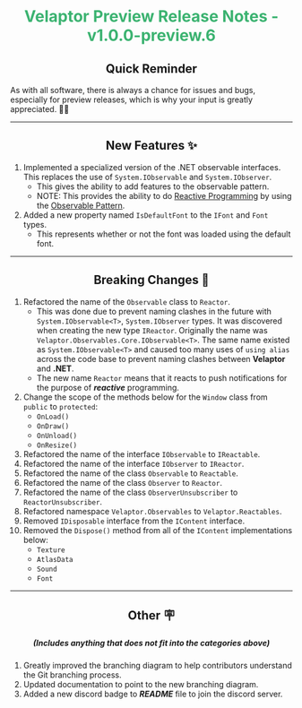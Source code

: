 <h1 align="center" style='color:mediumseagreen;font-weight:bold'>
    Velaptor Preview Release Notes - v1.0.0-preview.6
</h1>

<h2 align="center" style='font-weight:bold'>Quick Reminder</h2>

<div algn="center">

As with all software, there is always a chance for issues and bugs, especially for preview releases, which is why your input is greatly appreciated. 🙏🏼
</div>

---

<h2 style="font-weight:bold" align="center">New Features ✨</h2>

1. Implemented a specialized version of the .NET observable interfaces. This replaces the use of `System.IObservable` and `System.IObserver`.
    - This gives the ability to add features to the observable pattern.
    - NOTE: This provides the ability to do [Reactive Programming](https://en.wikipedia.org/wiki/Reactive_programming) by using the [Observable Pattern](https://www.google.com/url?sa=t&rct=j&q=&esrc=s&source=web&cd=&cad=rja&uact=8&ved=2ahUKEwj81ZHM3dL1AhVtk4kEHQkbCygQFnoECCEQAQ&url=https%3A%2F%2Fdocs.microsoft.com%2Fen-us%2Fdotnet%2Fstandard%2Fevents%2Fobserver-design-pattern&usg=AOvVaw1J3tfvEfjKtYOxvZEXY3sk).
2. Added a new property named `IsDefaultFont` to the `IFont` and `Font` types.
    - This represents whether or not the font was loaded using the default font.

---

<h2 style="font-weight:bold" align="center">Breaking Changes 🧨</h2>

1. Refactored the name of the `Observable` class to `Reactor`.
    - This was done due to prevent naming clashes in the future with `System.IObservable<T>`, `System.IObserver` types.  It was discovered when creating the new type `IReactor`.  Originally the name was `Velaptor.Observables.Core.IObservable<T>`.  The same name existed as `System.IObservable<T>` and caused too many uses of `using alias` across the code base to prevent naming clashes between **Velaptor** and **.NET**.
    - The new name `Reactor` means that it reacts to push notifications for the purpose of **_reactive_** programming.
2. Change the scope of the methods below for the `Window` class from `public` to `protected`:
    - `OnLoad()`
    - `OnDraw()`
    - `OnUnload()`
    - `OnResize()`
3. Refactored the name of the interface `IObservable` to `IReactable`.
4. Refactored the name of the interface `IObserver` to `IReactor`.
5. Refactored the name of the class `Observable` to `Reactable`.
6. Refactored the name of the class `Observer` to `Reactor`.
7. Refactored the name of the class `ObserverUnsubscriber` to `ReactorUnsubscriber`.
8. Refactored namespace `Velaptor.Observables` to `Velaptor.Reactables`.
9. Removed `IDisposable` interface from the `IContent` interface.
10. Removed the `Dispose()` method from all of the `IContent` implementations below:
    - `Texture`
    - `AtlasData`
    - `Sound`
    - `Font`

---

<h2 style="font-weight:bold" align="center">Other 🪧</h2>
<h5 align="center">(Includes anything that does not fit into the categories above)</h5>

1. Greatly improved the branching diagram to help contributors understand the Git branching process.
2. Updated documentation to point to the new branching diagram.
3. Added a new discord badge to **_README_** file to join the discord server.
